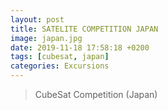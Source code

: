 ```yaml
---
layout: post
title: SATELITE COMPETITION JAPAN
image: japan.jpg
date: 2019-11-18 17:58:18 +0200
tags: [cubesat, japan]
categories: Excursions
---
```

> CubeSat Competition (Japan)
